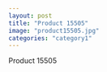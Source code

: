 ```yaml
---
layout: post
title: "Product 15505"
image: "product15505.jpg"
categories: "category1"
---
```

Product 15505
